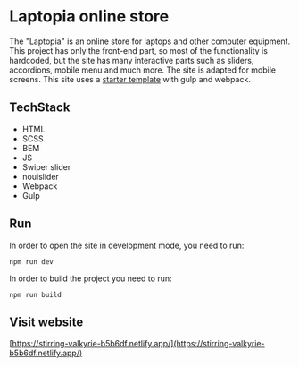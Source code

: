 # Laptopia online store

The "Laptopia" is an online store for laptops and other computer equipment. This project has only the front-end part, so most of the functionality is hardcoded, but the site has many interactive parts such as sliders, accordions, mobile menu and much more. The site is adapted for mobile screens.
This site uses a [starter template](https://template.fls.guru/) with gulp and webpack.

## TechStack

 - HTML
 - SCSS
 - BEM
 - JS
 - Swiper slider
 - nouislider
 - Webpack
 - Gulp

## Run
In order to open the site in development mode, you need to run:

    npm run dev
In order to build the project you need to run:

    npm run build

## Visit website
[https://stirring-valkyrie-b5b6df.netlify.app/](https://stirring-valkyrie-b5b6df.netlify.app/)